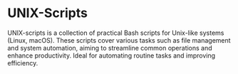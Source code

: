 # UNIX-Scripts
UNIX-scripts is a collection of practical Bash scripts for Unix-like systems (Linux, macOS). These scripts cover various tasks such as file management and system automation, aiming to streamline common operations and enhance productivity. Ideal for automating routine tasks and improving efficiency.
